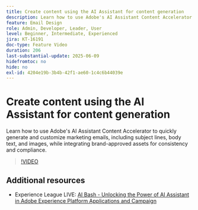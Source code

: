 ```yaml
---
title: Create content using the AI Assistant for content generation
description: Learn how to use Adobe's AI Assistant Content Accelerator to quickly generate and customize marketing emails, including subject lines, body text, and images, while integrating brand-approved assets for consistency and compliance.
feature: Email Design
role: Admin, Developer, Leader, User
level: Beginner, Intermediate, Experienced
jira: KT-16191
doc-type: Feature Video
duration: 206
last-substantial-update: 2025-06-09
hidefromtoc: no
hide: no
exl-id: 4204e19b-3b4b-42f1-ae60-1c4c6b44039e
---
```

# Create content using the AI Assistant for content generation

Learn how to use Adobe's AI Assistant Content Accelerator to quickly generate and customize marketing emails, including subject lines, body text, and images, while integrating brand-approved assets for consistency and compliance.

>[!VIDEO](https://video.tv.adobe.com/v/3463762/?learn=on&enablevpops)

## Additional resources

* Experience League LIVE: [AI Bash - Unlocking the Power of AI Assistant in Adobe Experience Platform Applications and Campaign](https://experienceleague.adobe.com/en/docs/events/experience-league-live-recordings/episodes/exl-live-episode-09-26-24)
